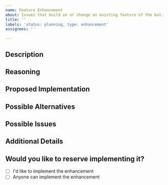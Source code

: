 ```yaml
---
name: Feature Enhancement
about: Issues that build on or change an existing feature of the bot.
title: ''
labels: 'status: planning, type: enhancement'
assignees: ''

---
```


## Description
<!-- Describe the enhancement you're suggesting -->


## Reasoning
<!-- Why would the enhancement be a useful addition to the community -->


## Proposed Implementation
<!-- If you had a way to implement it in mind, describe it here, including any concept screenshots if possible -->


## Possible Alternatives
<!-- List any possible alternatives to your proposed implementation -->


## Possible Issues
<!-- Outline any possible issues the enhancement might present -->


## Additional Details
<!-- Delete this section if not applicable. -->


## Would you like to reserve implementing it?
<!-- Replace [ ] with [x] with your choice. -->
- [ ] I'd like to implement the enhancement
- [ ] Anyone can implement the enhancement

